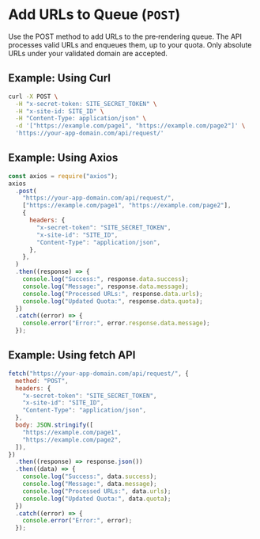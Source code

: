# Add URLs to Queue (`POST`)

Use the POST method to add URLs to the pre‑rendering queue. The API processes valid URLs and enqueues them, up to your quota. Only absolute URLs under your validated domain are accepted.

## Example: Using Curl

```bash
curl -X POST \
  -H "x-secret-token: SITE_SECRET_TOKEN" \
  -H "x-site-id: SITE_ID" \
  -H "Content-Type: application/json" \
  -d '["https://example.com/page1", "https://example.com/page2"]' \
  'https://your-app-domain.com/api/request/'
```

## Example: Using Axios

```javascript
const axios = require("axios");
axios
  .post(
    "https://your-app-domain.com/api/request/",
    ["https://example.com/page1", "https://example.com/page2"],
    {
      headers: {
        "x-secret-token": "SITE_SECRET_TOKEN",
        "x-site-id": "SITE_ID",
        "Content-Type": "application/json",
      },
    },
  )
  .then((response) => {
    console.log("Success:", response.data.success);
    console.log("Message:", response.data.message);
    console.log("Processed URLs:", response.data.urls);
    console.log("Updated Quota:", response.data.quota);
  })
  .catch((error) => {
    console.error("Error:", error.response.data.message);
  });
```

## Example: Using fetch API

```javascript
fetch("https://your-app-domain.com/api/request/", {
  method: "POST",
  headers: {
    "x-secret-token": "SITE_SECRET_TOKEN",
    "x-site-id": "SITE_ID",
    "Content-Type": "application/json",
  },
  body: JSON.stringify([
    "https://example.com/page1",
    "https://example.com/page2",
  ]),
})
  .then((response) => response.json())
  .then((data) => {
    console.log("Success:", data.success);
    console.log("Message:", data.message);
    console.log("Processed URLs:", data.urls);
    console.log("Updated Quota:", data.quota);
  })
  .catch((error) => {
    console.error("Error:", error);
  });
```
